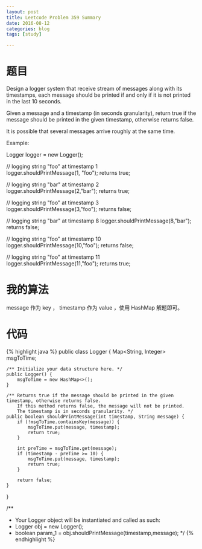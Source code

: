 ```yaml
---
layout: post
title: Leetcode Problem 359 Summary
date: 2016-08-12
categories: blog
tags: [study]

---
```


# 题目

Design a logger system that receive stream of messages along with its timestamps, each message should be printed if and only if it is not printed in the last 10 seconds.

Given a message and a timestamp (in seconds granularity), return true if the message should be printed in the given timestamp, otherwise returns false.

It is possible that several messages arrive roughly at the same time.

Example:

Logger logger = new Logger();

// logging string "foo" at timestamp 1  
logger.shouldPrintMessage(1, "foo"); returns true; 

// logging string "bar" at timestamp 2  
logger.shouldPrintMessage(2,"bar"); returns true;

// logging string "foo" at timestamp 3  
logger.shouldPrintMessage(3,"foo"); returns false;

// logging string "bar" at timestamp 8
logger.shouldPrintMessage(8,"bar"); returns false;

// logging string "foo" at timestamp 10  
logger.shouldPrintMessage(10,"foo"); returns false;

// logging string "foo" at timestamp 11  
logger.shouldPrintMessage(11,"foo"); returns true;

# 我的算法

message 作为 key ， timestamp 作为 value ，使用 HashMap 解题即可。

# 代码

{% highlight java %}
public class Logger {
    Map<String, Integer> msgToTime;

    /** Initialize your data structure here. */
    public Logger() {
        msgToTime = new HashMap<>();
    }
    
    /** Returns true if the message should be printed in the given timestamp, otherwise returns false.
        If this method returns false, the message will not be printed.
        The timestamp is in seconds granularity. */
    public boolean shouldPrintMessage(int timestamp, String message) {
        if (!msgToTime.containsKey(message)) {
            msgToTime.put(message, timestamp);
            return true;
        }
        
        int preTime = msgToTime.get(message);
        if (timestamp - preTime >= 10) {
            msgToTime.put(message, timestamp);
            return true;
        }
        
        return false;
    }
}

/**
 * Your Logger object will be instantiated and called as such:
 * Logger obj = new Logger();
 * boolean param_1 = obj.shouldPrintMessage(timestamp,message);
 */
{% endhighlight %}